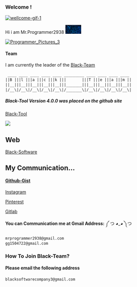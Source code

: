 ### Welcome !
[![wellcome-gif-1](https://user-images.githubusercontent.com/78996423/115946188-cf20fe00-a4d4-11eb-811a-4b9d8f91fa34.gif)](https://github.com/mrprogrammer2938)

Hi i am Mr.Programmer2938 <img src="https://github.com/mrprogrammer2938/mrprogrammer2938/blob/master/hack_gif.gif" width="50">


[![Programmer_Pictures_3](https://user-images.githubusercontent.com/78996423/123982498-55c3f100-d9d8-11eb-964a-66a518614f20.png)](https://github.com/mrprogrammer2938)

#### Team
I am currently the leader of the [Black-Team](https://60f398cc3c89a.mywebzi.ir)

```
 ____ ____ ____ ____ ____ _________ ____ ____ ____ ____ 
||B |||l |||a |||c |||k |||       |||T |||e |||a |||m ||
||__|||__|||__|||__|||__|||_______|||__|||__|||__|||__||
|/__\|/__\|/__\|/__\|/__\|/_______\|/__\|/__\|/__\|/__\|
```

##### Black-Tool Version 4.0.0 was placed on the github site
[Black-Tool](https://github.com/mrprogrammer2938/Black-Tool)


<img src="https://github-readme-stats.vercel.app/api?username=mrprogrammer2938&&show_icons=true&theme=dracula&line_height=27&v=5" />


## Web
[Black-Software](https://6154caba5f7b2.mywebzi.ir/)


## My Communication...

#### [Github-Gist](https://gist.github.com/mrprogrammer2938)

[Instagram](https://instagram.com/black_software_company)

[Pinterest](https://www.pinterest.com/mrprogrammer2938)

[Gitlab](https://gitlab.com/mrprogrammer2939)

**You can Communication me at Gmail Address:** ༼ つ ◕_◕ ༽つ 
```
mrprogrammer2938@gmail.com
gg1504722@gmail.com
```

### How To Join Black-Team?
#### Please email the following address
``` txt
blacksoftwarecompany3@gmail.com
```
<br>

